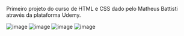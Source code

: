 Primeiro projeto do curso de HTML e CSS dado pelo Matheus Battisti através da plataforma Udemy.

![image](https://user-images.githubusercontent.com/100818355/188043666-4c713547-7b8e-4a12-9b82-9e9ce02cfb72.png)
![image](https://user-images.githubusercontent.com/100818355/188043723-5fc02d57-5865-4db3-96f1-3d94659838ea.png)
![image](https://user-images.githubusercontent.com/100818355/188043779-2976c193-ce44-4095-979b-6f0f22ab250e.png)
![image](https://user-images.githubusercontent.com/100818355/188043815-75eb962c-307a-4db5-94e7-1aa4c967bc3f.png)